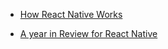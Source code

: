  - [How React Native Works]([/guides/content/editing-an-existing-page](https://medium.com/front-end-weekly/how-does-react-native-work-understanding-the-architecture-d9d714e402e0#:~:text=So%2C%20how%20does%20it%20work,machine%20to%20be%20run%20on.))

 - [A year in Review for React Native](https://www.youtube.com/watch?v=KhN_qwQL0R0)

